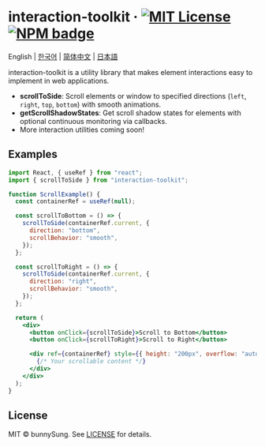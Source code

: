 # interaction-toolkit &middot; [![MIT License](https://img.shields.io/badge/license-MIT-blue.svg)](https://github.com/bunny-goorm/interaction-toolkit/blob/main/LICENSE) [![NPM badge](https://img.shields.io/npm/v/interaction-toolkit?logo=npm)](https://www.npmjs.com/package/interaction-toolkit)

English | [한국어](https://github.com/bunny-goorm/interaction-toolkit/blob/main/README-ko_kr.md) | [简体中文](https://github.com/bunny-goorm/interaction-toolkit/blob/main/README-zh_hans.md) | [日本語](https://github.com/bunny-goorm/interaction-toolkit/blob/main/README-ja_jp.md)

interaction-toolkit is a utility library that makes element interactions easy to implement in web applications.

- **scrollToSide**: Scroll elements or window to specified directions (`left`, `right`, `top`, `bottom`) with smooth animations.
- **getScrollShadowStates**: Get scroll shadow states for elements with optional continuous monitoring via callbacks.
- More interaction utilities coming soon!

## Examples

```jsx
import React, { useRef } from "react";
import { scrollToSide } from "interaction-toolkit";

function ScrollExample() {
  const containerRef = useRef(null);

  const scrollToBottom = () => {
    scrollToSide(containerRef.current, {
      direction: "bottom",
      scrollBehavior: "smooth",
    });
  };

  const scrollToRight = () => {
    scrollToSide(containerRef.current, {
      direction: "right",
      scrollBehavior: "smooth",
    });
  };

  return (
    <div>
      <button onClick={scrollToSide}>Scroll to Bottom</button>
      <button onClick={scrollToRight}>Scroll to Right</button>

      <div ref={containerRef} style={{ height: "200px", overflow: "auto" }}>
        {/* Your scrollable content */}
      </div>
    </div>
  );
}
```

## License

MIT © bunnySung. See [LICENSE](./LICENSE) for details.
